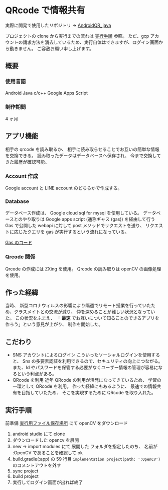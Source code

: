 # QRcode で情報共有

実際に開発で使用したリポジトリ -> [AndroidQR_java](https://github.com/Laplacekmk/AndroidQR_java)

プロジェクトの clone から実行までの流れは [実行手順](#exec) 参照。
ただ、gcp アカウントの請求方法を消去しているため、実行自体はできますが、ログイン画面から動きません。
ご容赦お願い申し上げます。

## 概要

### 使用言語

Android Java
c/c++
Google Apps Script

### 制作期間

4 ヶ月

## アプリ機能

相手の qrcode を読み取るか、 相手に読み取らせることでお互いの簡単な情報を交換できる。
読み取ったデータはデータベースへ保存され、 今まで交換してきた履歴が確認可能。

### Account 作成

Google account と LINE account のどちらかで作成する。

### Database

データベース作成は、 Google cloud sql for mysql を使用している。
データベースとのやり取りは Google apps script (通称ギャス (gas)) を経由して行う
Gas で公開した webapi に対して post メソッドでリクエストを送り、
リクエストに応じたクエリを gas が実行するという流れになっている。

[Gas のコード](https://script.google.com/u/2/home/projects/1LiNjqAxbamMH6iaDeKBmMRstNkucSHI57KVhgS-7nSYwctJwuADSnmWX/edit)

### Qrcode 関係

Qrcode の作成には ZXing を使用。
Qrcode の読み取りは openCV の画像処理を使用。

## 作った経緯

当時、 新型コロナウィルスの影響により隔週でリモート授業を行っていたため、クラスメイトとの交流が減り、 仲を深めることが難しい状況となっていた。
この状況をふまえ、 「 **最速** でお互いについて知ることのできるアプリを作ろう」という意見が上がり、 制作を開始した。

## こだわり

- SNS アカウントによるログイン
  こういったソーシャルログインを使用すると、
  Sns の多要素認証を利用できるので、セキュリティの向上につながる。
  また、Id やパスワードを保管する必要がなくユーザー情報の管理が容易になるという利点がある。
- QRcode を利用
  近年 QRcode の利用が活発になってきているため、 学習の一環として QRcode を利用。
  作った経緯にもあるように、 最速での情報共有を目指していたため、 そこを実現するために
  QRcode を取り入れた。

<a id="exec"></a>

## 実行手順

前準備 [実行用ファイル保存場所](https://drive.google.com/drive/folders/1jj0yzLCwEM36_dOyABLbM79VjNNtr3T7?usp=sharing) にて openCV をダウンロード

1. android studio にて clone
2. ダウンロードした opencv を展開
3. new -> import modules にて 展開した フォルダを指定したのち、
   名前が :OpenCV であることを確認して ok
4. build.gradle(:app) の 59 行目 `implementation project(path: ':OpenCV')` のコメントアウトを外す
5. sync project
6. build project
7. 実行してログイン画面が出れば終了
